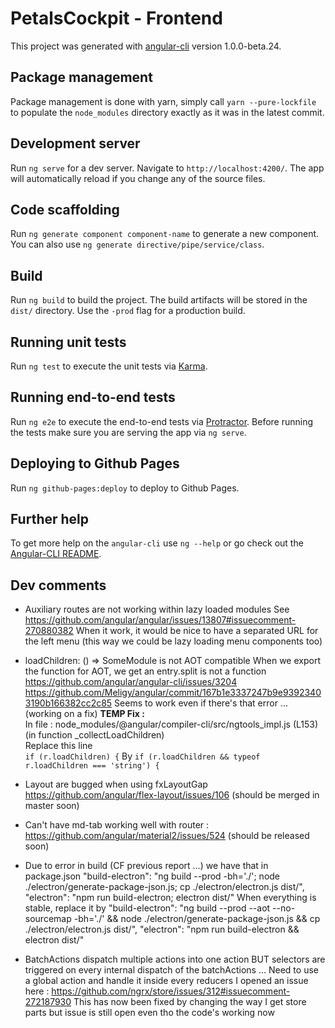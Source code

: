 # PetalsCockpit - Frontend

This project was generated with [angular-cli](https://github.com/angular/angular-cli) version 1.0.0-beta.24.

## Package management

Package management is done with yarn, simply call `yarn --pure-lockfile` to populate the `node_modules` directory exactly as it was in the latest commit.

## Development server
Run `ng serve` for a dev server. Navigate to `http://localhost:4200/`. The app will automatically reload if you change any of the source files.

## Code scaffolding

Run `ng generate component component-name` to generate a new component. You can also use `ng generate directive/pipe/service/class`.

## Build

Run `ng build` to build the project. The build artifacts will be stored in the `dist/` directory. Use the `-prod` flag for a production build.

## Running unit tests

Run `ng test` to execute the unit tests via [Karma](https://karma-runner.github.io).

## Running end-to-end tests

Run `ng e2e` to execute the end-to-end tests via [Protractor](http://www.protractortest.org/).
Before running the tests make sure you are serving the app via `ng serve`.

## Deploying to Github Pages

Run `ng github-pages:deploy` to deploy to Github Pages.

## Further help

To get more help on the `angular-cli` use `ng --help` or go check out the [Angular-CLI README](https://github.com/angular/angular-cli/blob/master/README.md).


## Dev comments

- Auxiliary routes are not working within lazy loaded modules
  See https://github.com/angular/angular/issues/13807#issuecomment-270880382
  When it work, it would be nice to have a separated URL for the left menu (this way we could be lazy loading menu components too)

- loadChildren: () => SomeModule is not AOT compatible
  When we export the function for AOT, we get an entry.split is not a function
  https://github.com/angular/angular-cli/issues/3204
  https://github.com/Meligy/angular/commit/167b1e3337247b9e93923403190b166382cc2c85
  Seems to work even if there's that error ... (working on a fix)
  **TEMP Fix :**  
  In file : node_modules/@angular/compiler-cli/src/ngtools_impl.js (L153)  
  (in function _collectLoadChildren)  
  Replace this line  
    `if (r.loadChildren) {`
  By
    `if (r.loadChildren && typeof r.loadChildren === 'string') {`

- Layout are bugged when using fxLayoutGap https://github.com/angular/flex-layout/issues/106 (should be merged in master soon)

- Can't have md-tab working well with router : https://github.com/angular/material2/issues/524 (should be released soon)

- Due to error in build (CF previous report ...) we have that in package.json
    "build-electron": "ng build --prod -bh='./'; node ./electron/generate-package-json.js; cp ./electron/electron.js dist/",
    "electron": "npm run build-electron; electron dist/"
When everything is stable, replace it by
    "build-electron": "ng build --prod --aot --no-sourcemap -bh='./' && node ./electron/generate-package-json.js && cp ./electron/electron.js dist/",
    "electron": "npm run build-electron && electron dist/"

- BatchActions dispatch multiple actions into one action BUT selectors are triggered on every internal dispatch of the batchActions ...
Need to use a global action and handle it inside every reducers
I opened an issue here : https://github.com/ngrx/store/issues/312#issuecomment-272187930
This has now been fixed by changing the way I get store parts but issue is still open even tho the code's working now
